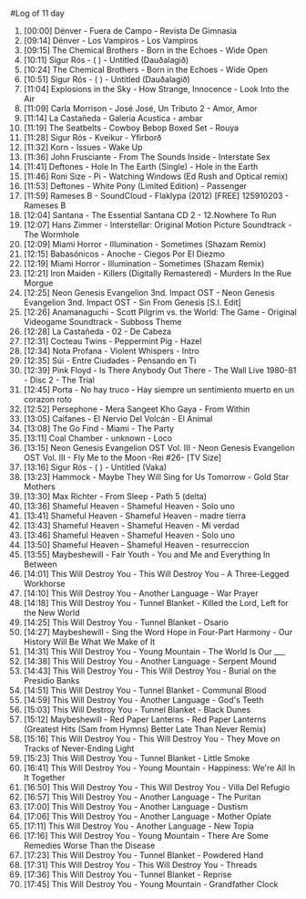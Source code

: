 #Log of 11 day

1. [00:00] Dënver - Fuera de Campo - Revista De Gimnasia
1. [09:14] Dënver - Los Vampiros - Los Vampiros
1. [09:15] The Chemical Brothers - Born in the Echoes - Wide Open
1. [10:11] Sigur Rós - ( ) - Untitled (Dauðalagið)
1. [10:24] The Chemical Brothers - Born in the Echoes - Wide Open
1. [10:51] Sigur Rós - ( ) - Untitled (Dauðalagið)
1. [11:04] Explosions in the Sky - How Strange, Innocence - Look Into the Air
1. [11:09] Carla Morrison - José José, Un Tributo 2 - Amor, Amor
1. [11:14] La Castañeda - Galeria Acustica - ambar
1. [11:19] The Seatbelts - Cowboy Bebop Boxed Set - Rouya
1. [11:28] Sigur Rós - Kveikur - Yfirborð
1. [11:32] Korn - Issues - Wake Up
1. [11:36] John Frusciante - From The Sounds Inside - Interstate Sex
1. [11:41] Deftones - Hole In The Earth (Single) - Hole in the Earth
1. [11:46] Roni Size - Pi - Watching Windows (Ed Rush and Optical remix)
1. [11:53] Deftones - White Pony (Limited Edition) - Passenger
1. [11:59] Rameses B - SoundCloud - Flaklypa (2012) [FREE] 125910203 - Rameses B
1. [12:04] Santana - The Essential Santana CD 2 - 12.Nowhere To Run
1. [12:07] Hans Zimmer - Interstellar: Original Motion Picture Soundtrack - The Wormhole
1. [12:09] Miami Horror - Illumination - Sometimes (Shazam Remix)
1. [12:15] Babasónicos - Anoche - Ciegos Por El Diezmo
1. [12:19] Miami Horror - Illumination - Sometimes (Shazam Remix)
1. [12:21] Iron Maiden - Killers (Digitally Remastered) - Murders In the Rue Morgue
1. [12:25] Neon Genesis Evangelion 3nd. Impact OST - Neon Genesis Evangelion 3nd. Impact OST - Sin From Genesis [S.I. Edit]
1. [12:26] Anamanaguchi - Scott Pilgrim vs. the World: The Game - Original Videogame Soundtrack - Subboss Theme
1. [12:28] La Castañeda - 02 - De Cabeza
1. [12:31] Cocteau Twins - Peppermint Pig - Hazel
1. [12:34] Nota Profana - Violent Whispers - Intro
1. [12:35] Súi - Entre Ciudades - Pensando en Ti
1. [12:39] Pink Floyd - Is There Anybody Out There - The Wall Live 1980-81 - Disc 2 - The Trial
1. [12:45] Porta - No hay truco - Hay siempre un sentimiento muerto en un corazon roto
1. [12:52] Persephone - Mera Sangeet Kho Gaya - From Within
1. [13:05] Caifanes - El Nervio Del Volcán - El Animal
1. [13:08] The Go Find - Miami - The Party
1. [13:11] Coal Chamber - unknown - Loco
1. [13:15] Neon Genesis Evangelion OST Vol. III - Neon Genesis Evangelion OST Vol. III - Fly Me to the Moon -Rei #26- [TV Size]
1. [13:16] Sigur Rós - ( ) - Untitled (Vaka)
1. [13:23] Hammock - Maybe They Will Sing for Us Tomorrow - Gold Star Mothers
1. [13:30] Max Richter - From Sleep - Path 5 (delta)
1. [13:36] Shameful Heaven - Shameful Heaven - Solo uno
1. [13:41] Shameful Heaven - Shameful Heaven - madre tierra
1. [13:43] Shameful Heaven - Shameful Heaven - Mi verdad
1. [13:46] Shameful Heaven - Shameful Heaven - Solo uno
1. [13:50] Shameful Heaven - Shameful Heaven - resurreccion
1. [13:55] Maybeshewill - Fair Youth - You and Me and Everything In Between
1. [14:01] This Will Destroy You - This Will Destroy You - A Three-Legged Workhorse
1. [14:10] This Will Destroy You - Another Language - War Prayer
1. [14:18] This Will Destroy You - Tunnel Blanket - Killed the Lord, Left for the New World
1. [14:25] This Will Destroy You - Tunnel Blanket - Osario
1. [14:27] Maybeshewill - Sing the Word Hope in Four-Part Harmony - Our History Will Be What We Make of It
1. [14:31] This Will Destroy You - Young Mountain - The World Is Our ___
1. [14:38] This Will Destroy You - Another Language - Serpent Mound
1. [14:43] This Will Destroy You - This Will Destroy You - Burial on the Presidio Banks
1. [14:51] This Will Destroy You - Tunnel Blanket - Communal Blood
1. [14:59] This Will Destroy You - Another Language - God's Teeth
1. [15:03] This Will Destroy You - Tunnel Blanket - Black Dunes
1. [15:12] Maybeshewill - Red Paper Lanterns - Red Paper Lanterns (Greatest Hits (Sam from Hymns) Better Late Than Never Remix)
1. [15:16] This Will Destroy You - This Will Destroy You - They Move on Tracks of Never-Ending Light
1. [15:23] This Will Destroy You - Tunnel Blanket - Little Smoke
1. [16:41] This Will Destroy You - Young Mountain - Happiness: We're All In It Together
1. [16:50] This Will Destroy You - This Will Destroy You - Villa Del Refugio
1. [16:57] This Will Destroy You - Another Language - The Puritan
1. [17:00] This Will Destroy You - Another Language - Dustism
1. [17:06] This Will Destroy You - Another Language - Mother Opiate
1. [17:11] This Will Destroy You - Another Language - New Topia
1. [17:16] This Will Destroy You - Young Mountain - There Are Some Remedies Worse Than the Disease
1. [17:23] This Will Destroy You - Tunnel Blanket - Powdered Hand
1. [17:31] This Will Destroy You - This Will Destroy You - Threads
1. [17:36] This Will Destroy You - Tunnel Blanket - Reprise
1. [17:45] This Will Destroy You - Young Mountain - Grandfather Clock
